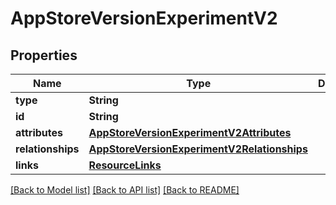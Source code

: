 # AppStoreVersionExperimentV2

## Properties
Name | Type | Description | Notes
------------ | ------------- | ------------- | -------------
**type** | **String** |  | 
**id** | **String** |  | 
**attributes** | [**AppStoreVersionExperimentV2Attributes**](AppStoreVersionExperimentV2Attributes.md) |  | [optional] 
**relationships** | [**AppStoreVersionExperimentV2Relationships**](AppStoreVersionExperimentV2Relationships.md) |  | [optional] 
**links** | [**ResourceLinks**](ResourceLinks.md) |  | [optional] 

[[Back to Model list]](../README.md#documentation-for-models) [[Back to API list]](../README.md#documentation-for-api-endpoints) [[Back to README]](../README.md)


